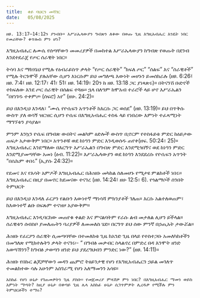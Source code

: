 ```yaml
---
title:  ቀይ ባህርን መሻገር
date:   05/08/2025
---
```


`ዘፀ. 13:17–14:12ን ያንብቡ። እሥራኤላውያን ግብጽን ለቀው በወጡ ጊዜ እግዚአብሔር እንዴት ነበር የመራቸው? ቀጥሎስ ምን ሆነ?`

እግዚአብሔር ለሙሴ የሰጣቸውን መመሪያዎች በመከተል እሥራኤላውያን ከግብጽ የወጡት በደንብ እንደተደራጀ የጦር ሰራዊት ነበር።

ትሳባ እና ማክሃኔህ የሚሉ የዕብራይስጥ ቃላት “የጦር ሰራዊት” “ክፍለ ጦር” “ሰልፍ” እና “ሰራዊቶች” የሚሉ ትርጉሞች ያሉአቸው ሲሆን እነርሱም ይህ መግለጫ እውነት መሆኑን ይመሰክራሉ (ዘፀ. 6:26፤ ዘፀ. 7:4፤ ዘፀ. 12:17፣ 41፣ 51፤ ዘፀ. 14:19፣ 20ን ከ ዘፀ. 13:18 ጋር ያነጻጽሩ)። በትናንሽ ቡድኖች ተከፍለው እንደ ጦር ሰራዊት በሰልፍ ተጓዙ። ኋላ በለዓም ከሞአብ ተራሮች ላይ ሆኖ እሥራኤልን “በየነገዱ ተቀምጦ (ሰፍሮ) አየ” (ዘሁ. 24:2)።

ይህ በእንዲህ እንዳለ፣ “ሙሴ የዮሴፍን አጥንቶች ከእርሱ ጋር ወሰደ” (ዘፀ. 13:19)። ይህ በጥቅሱ ውስጥ ያለ ወሳኝ ዝርዝር ሲሆን ዮሴፍ በእግዚአብሔር ተስፋ ላይ የነበረው እምነት ተፈጻሚነት ማግኘቱን ያሳያል።

ምንም እንኳን ዮሴፍ በግብጽ ውበትና መልካም ዕድሎች ውስጥ ቢኖርም የተስፋይቱ ምድር ከዕይታው ጠፍታ አታውቅም ነበር። አጥንቶቹ ወደ ከነዓን ምድር እንዲወሰዱ ጠየቀ(ዘፍ. 50:24፣ 25)። እግዚአብሔር እንደማለው በእርግጥ እሥራኤልን በግብጽ ምድር እንደሚጎበኝና ወደ ከነዓን ምድር እንደሚያመጣቸው አመነ (ዕብ. 11:22)። እሥራኤላውያን ወደ ከነዓን እንደደረሱ የዮሴፍን አጥንት “በሴኬም ቀበሩ” (ኢያሱ 24:32)።

የደመና እና የእሳት አምዶች እግዚአብሔር በሕዝቡ መካከል ስለመሆኑ የሚታዩ ምልክቶች ነበሩ። እግዚአብሔር በዚያ በመኖር ከደመናው ተናገረ (ዘፀ. 14:24፤ ዘሁ 12:5፣ 6). የጎልማሶች ሰንበት ትምህርት

ይህ በእንዲህ እንዳለ ፈርዖን የልቡን እውነተኛ ማነሳሻ ምክንያቶች ገለጠ። እርሱ አልተለወጠም፣ ከእውነተኛ ልቡ በፍጹም ተናዝዞ አያውቅም።

እግዚአብሔር እንዲባርከው መጠየቁ ቀልድ እና ምናልባትም የራሱ ልብ መታለል ሊሆን ይችላል። ሰራዊቱን ሰብስቦ ያመለጡትን ባሪያዎች ለመመለስ ሄደ። በርግጥ ይህ ሰው ምንኛ በኃጢአት ታውሯል።

ሕዝቡ የፈርዖን ሰራዊት ሲመጣባቸው በተመለከቱ ጊዜ ከአንድ ጊዜ በላይ የተስተጋቡ አመለካከቶችን በመግለጽ የሚከተሉትን ቃላት ተናገሩ፡- “ በግብፅ መቃብር ስላልኖረ በምድረ በዳ እንሞት ዘንድ አወጣኸንን? ከግብፅ ታወጣን ዘንድ ይህ ያደረግህብን ምንድር ነው?” (ዘፀ. 14:11)።

ሕዝቡ የበኩር ልጆቻቸውን መዳን ጨምሮ ትዕይንታዊ የሆነ የእግዚአብሔርን ኃይል መገለጥ ተመልክተው ሳሉ አሁንም አስገራሚ የሆነ አለማመንን አሳዩ።

`አስከፊ የሆነ ሁኔታ የገጠመዎትን ጊዜ ያስቡ። የመጀመሪያ ምላሽዎ ምን ነበር? በእግዚአብሔር ማመን ወይስ እምነት ማጣት? ከዚያ ሁኔታ በቀጣይ ጊዜ ሌላ አስከፊ ሁኔታ ሲገጥምዎት ሊረዱዎ የሚችሉ ምን ትምህርቶችን ተማሩ?`